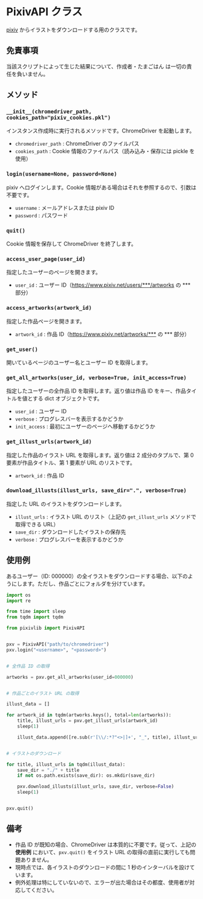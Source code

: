 # PixivAPI クラス

[pixiv](https://www.pixiv.net/) からイラストをダウンロードする用のクラスです。


## 免責事項

当該スクリプトによって生じた結果について、作成者・たまごはん は一切の責任を負いません。



## メソッド

### `__init__(chromedriver_path, cookies_path="pixiv_cookies.pkl")`

インスタンス作成時に実行されるメソッドです。ChromeDriver を起動します。

- `chromedriver_path` : ChromeDriver のファイルパス
- `cookies_path` : Cookie 情報のファイルパス（読み込み・保存には pickle を使用）


### `login(username=None, password=None)`

pixiv へログインします。Cookie 情報がある場合はそれを参照するので、引数は不要です。

- `username` : メールアドレスまたは pixiv ID
- `password` : パスワード


### `quit()`

Cookie 情報を保存して ChromeDriver を終了します。


### `access_user_page(user_id)`

指定したユーザーのページを開きます。

- `user_id` : ユーザー ID（<https://www.pixiv.net/users/***/artworks> の \*\*\* 部分）


### `access_artworks(artwork_id)`

指定した作品ページを開きます。

- `artwork_id` : 作品 ID（<https://www.pixiv.net/artworks/***> の \*\*\* 部分）


### `get_user()`

開いているページのユーザー名とユーザー ID を取得します。


### `get_all_artworks(user_id, verbose=True, init_access=True)`

指定したユーザーの全作品 ID を取得します。返り値は作品 ID をキー、作品タイトルを値とする dict オブジェクトです。

- `user_id` : ユーザー ID
- `verbose` : プログレスバーを表示するかどうか
- `init_access` : 最初にユーザーのページへ移動するかどうか


### `get_illust_urls(artwork_id)`

指定した作品のイラスト URL を取得します。返り値は 2 成分のタプルで、第 0 要素が作品タイトル、第 1 要素が URL のリストです。

- `artwork_id` : 作品 ID


### `download_illusts(illust_urls, save_dir=".", verbose=True)`

指定した URL のイラストをダウンロードします。

- `illust_urls` : イラスト URL のリスト（上記の `get_illust_urls` メソッドで取得できる URL）
- `save_dir` : ダウンロードしたイラストの保存先
- `verbose` : プログレスバーを表示するかどうか



## 使用例

あるユーザー（ID: 000000）の全イラストをダウンロードする場合、以下のようにします。ただし、作品ごとにフォルダを分けています。

```python
import os
import re

from time import sleep
from tqdm import tqdm

from pixivlib import PixivAPI


pxv = PixivAPI("path/to/chromedriver")
pxv.login("<username>", "<password>")


# 全作品 ID の取得

artworks = pxv.get_all_artworks(user_id=000000)


# 作品ごとのイラスト URL の取得

illust_data = []

for artwork_id in tqdm(artworks.keys(), total=len(artworks)):
    title, illust_urls = pxv.get_illust_urls(artwork_id)
    sleep(1)

    illust_data.append([re.sub(r'[\\/:*?"<>|]+', "_", title), illust_urls])


# イラストのダウンロード

for title, illust_urls in tqdm(illust_data):
    save_dir = "./" + title
    if not os.path.exists(save_dir): os.mkdir(save_dir)

    pxv.download_illusts(illust_urls, save_dir, verbose=False)
    sleep(1)


pxv.quit()
```



## 備考

- 作品 ID が既知の場合、ChromeDriver は本質的に不要です。従って、上記の **使用例** において、`pxv.quit()` をイラスト URL の取得の直前に実行しても問題ありません。
- 現時点では、各イラストのダウンロードの間に 1 秒のインターバルを設けています。
- 例外処理は特にしていないので、エラーが出た場合はその都度、使用者が対応してください。
